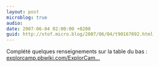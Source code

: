 ```yaml
---
layout: post
microblog: true
audio: 
date: 2007-06-04 02:00:00 +0200
guid: http://xtof.micro.blog/2007/06/04/t90167092.html
---
```

Complété quelques renseignements sur la table du bas : [explorcamp.pbwiki.com/ExplorCam...](http://explorcamp.pbwiki.com/ExplorCampBetaTables)
